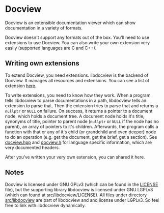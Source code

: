 # Docview

Docview is an extensible documentation viewer which can show documentation in a variety of formats.

Docview doesn't support any formats out of the box. You'll need to use extensions to use Docview. You can also write your own extension very easily (supported languages are C and C++).

## Writing own extensions

To extend Docview, you need extensions. libdocview is the backend of Docview. It manages all resources and extensions. You can see a list of extension [here](blob/master/extensions.md).

To write extensions, you need to know how they work. When a program tells libdocview to parse documentations in a path, libdocview tells an extension to parse that. Then the extension tries to parse that and returns a `nullptr` or `NULL` on failure. On success, it returns a pointer to a document node, which holds a document tree. A document node holds it's title, synonyms of title, pointer to parent node (`nullptr` or `NULL` if the node has no parent), an array of pointers to it's children. Afterwards, the program calls a function with that or any of it's child (or grandchild and even deeper) node to do an operation (e.g. get the document, get the brief, get a section). See [docview.hpp](blob/master/src/libdocview/docview.hpp) and [docview.h](blob/master/src/libdocview/docview.h) for language specific information, which are very documented headers.

After you've written your very own extension, you can shared it here.

## Notes

Docview is licensed under GNU GPLv3 (which can be found in the [LICENSE](blob/master/LICENSE) file), but the supporting library libdocview is licensed under GNU LGPLv3 (which can found at [src/libdocview/LICENSE](blob/master/src/libdocview/LICENSE)). All files under directory [src/libdocview](blob/master/src/libdocview) are part of libdocview and and license under LGPLv3. So feel free to link with libdocview dynamically.

